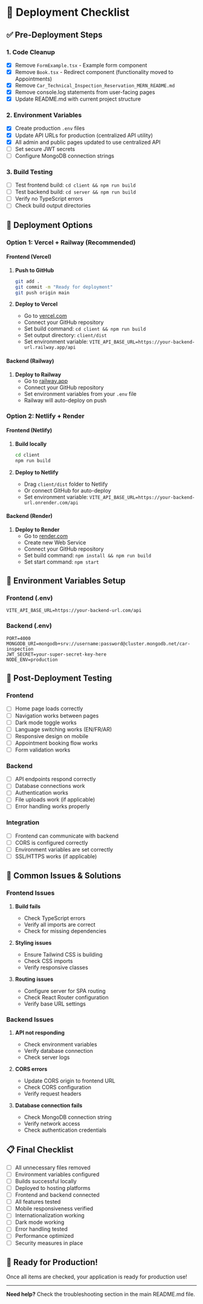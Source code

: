 # 🚀 Deployment Checklist

## ✅ Pre-Deployment Steps

### 1. Code Cleanup
- [x] Remove `FormExample.tsx` - Example form component
- [x] Remove `Book.tsx` - Redirect component (functionality moved to Appointments)
- [x] Remove `Car_Technical_Inspection_Reservation_MERN_README.md`
- [x] Remove console.log statements from user-facing pages
- [x] Update README.md with current project structure

### 2. Environment Variables
- [x] Create production `.env` files
- [x] Update API URLs for production (centralized API utility)
- [x] All admin and public pages updated to use centralized API
- [ ] Set secure JWT secrets
- [ ] Configure MongoDB connection strings

### 3. Build Testing
- [ ] Test frontend build: `cd client && npm run build`
- [ ] Test backend build: `cd server && npm run build`
- [ ] Verify no TypeScript errors
- [ ] Check build output directories

## 🚀 Deployment Options

### Option 1: Vercel + Railway (Recommended)

#### Frontend (Vercel)
1. **Push to GitHub**
   ```bash
   git add .
   git commit -m "Ready for deployment"
   git push origin main
   ```

2. **Deploy to Vercel**
   - Go to [vercel.com](https://vercel.com)
   - Connect your GitHub repository
   - Set build command: `cd client && npm run build`
   - Set output directory: `client/dist`
   - Set environment variable: `VITE_API_BASE_URL=https://your-backend-url.railway.app/api`

#### Backend (Railway)
1. **Deploy to Railway**
   - Go to [railway.app](https://railway.app)
   - Connect your GitHub repository
   - Set environment variables from your `.env` file
   - Railway will auto-deploy on push

### Option 2: Netlify + Render

#### Frontend (Netlify)
1. **Build locally**
   ```bash
   cd client
   npm run build
   ```

2. **Deploy to Netlify**
   - Drag `client/dist` folder to Netlify
   - Or connect GitHub for auto-deploy
   - Set environment variable: `VITE_API_BASE_URL=https://your-backend-url.onrender.com/api`

#### Backend (Render)
1. **Deploy to Render**
   - Go to [render.com](https://render.com)
   - Create new Web Service
   - Connect your GitHub repository
   - Set build command: `npm install && npm run build`
   - Set start command: `npm start`

## 🔧 Environment Variables Setup

### Frontend (.env)
```env
VITE_API_BASE_URL=https://your-backend-url.com/api
```

### Backend (.env)
```env
PORT=4000
MONGODB_URI=mongodb+srv://username:password@cluster.mongodb.net/car-inspection
JWT_SECRET=your-super-secret-key-here
NODE_ENV=production
```

## 📱 Post-Deployment Testing

### Frontend
- [ ] Home page loads correctly
- [ ] Navigation works between pages
- [ ] Dark mode toggle works
- [ ] Language switching works (EN/FR/AR)
- [ ] Responsive design on mobile
- [ ] Appointment booking flow works
- [ ] Form validation works

### Backend
- [ ] API endpoints respond correctly
- [ ] Database connections work
- [ ] Authentication works
- [ ] File uploads work (if applicable)
- [ ] Error handling works properly

### Integration
- [ ] Frontend can communicate with backend
- [ ] CORS is configured correctly
- [ ] Environment variables are set correctly
- [ ] SSL/HTTPS works (if applicable)

## 🐛 Common Issues & Solutions

### Frontend Issues
1. **Build fails**
   - Check TypeScript errors
   - Verify all imports are correct
   - Check for missing dependencies

2. **Styling issues**
   - Ensure Tailwind CSS is building
   - Check CSS imports
   - Verify responsive classes

3. **Routing issues**
   - Configure server for SPA routing
   - Check React Router configuration
   - Verify base URL settings

### Backend Issues
1. **API not responding**
   - Check environment variables
   - Verify database connection
   - Check server logs

2. **CORS errors**
   - Update CORS origin to frontend URL
   - Check CORS configuration
   - Verify request headers

3. **Database connection fails**
   - Check MongoDB connection string
   - Verify network access
   - Check authentication credentials

## 📋 Final Checklist

- [ ] All unnecessary files removed
- [ ] Environment variables configured
- [ ] Builds successful locally
- [ ] Deployed to hosting platforms
- [ ] Frontend and backend connected
- [ ] All features tested
- [ ] Mobile responsiveness verified
- [ ] Internationalization working
- [ ] Dark mode working
- [ ] Error handling tested
- [ ] Performance optimized
- [ ] Security measures in place

## 🎯 Ready for Production!

Once all items are checked, your application is ready for production use!

---

**Need help?** Check the troubleshooting section in the main README.md file.

